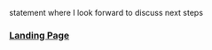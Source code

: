 statement where I look forward to discuss next steps









### [Landing Page](https://github.com/alliyuo/alliyuo.github.io/blob/main/README.md)
